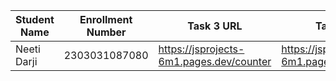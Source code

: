 | Student Name | Enrollment Number | Task 3 URL | Task 4 URL  | GitHub Repository URL |
|---|---|---|---|---|
| Neeti Darji| 2303031087080 | https://jsprojects-6m1.pages.dev/counter | https://jsprojects-6m1.pages.dev/calculator | https://github.com/Neetidarji/Jsprojects |

